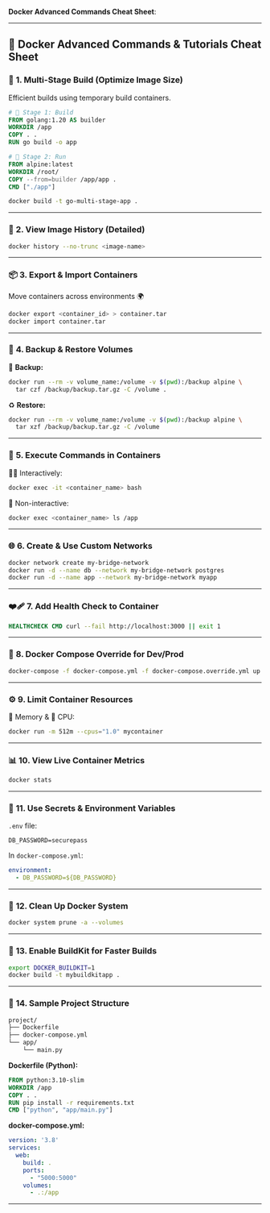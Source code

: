 **Docker Advanced Commands Cheat Sheet**:

---

## 🐳 **Docker Advanced Commands & Tutorials Cheat Sheet**

### 🧱 **1. Multi-Stage Build (Optimize Image Size)**

Efficient builds using temporary build containers.

```Dockerfile
# 🔧 Stage 1: Build
FROM golang:1.20 AS builder
WORKDIR /app
COPY . .
RUN go build -o app

# 🚀 Stage 2: Run
FROM alpine:latest
WORKDIR /root/
COPY --from=builder /app/app .
CMD ["./app"]
```

```bash
docker build -t go-multi-stage-app .
```

---

### 📜 **2. View Image History (Detailed)**

```bash
docker history --no-trunc <image-name>
```

---

### 📦 **3. Export & Import Containers**

Move containers across environments 🌍

```bash
docker export <container_id> > container.tar
docker import container.tar
```

---

### 💾 **4. Backup & Restore Volumes**

🎒 **Backup:**

```bash
docker run --rm -v volume_name:/volume -v $(pwd):/backup alpine \
  tar czf /backup/backup.tar.gz -C /volume .
```

♻️ **Restore:**

```bash
docker run --rm -v volume_name:/volume -v $(pwd):/backup alpine \
  tar xzf /backup/backup.tar.gz -C /volume
```

---

### 🧪 **5. Execute Commands in Containers**

👨‍💻 Interactively:

```bash
docker exec -it <container_name> bash
```

🧾 Non-interactive:

```bash
docker exec <container_name> ls /app
```

---

### 🌐 **6. Create & Use Custom Networks**

```bash
docker network create my-bridge-network
docker run -d --name db --network my-bridge-network postgres
docker run -d --name app --network my-bridge-network myapp
```

---

### ❤️‍🩹 **7. Add Health Check to Container**

```Dockerfile
HEALTHCHECK CMD curl --fail http://localhost:3000 || exit 1
```

---

### 🧩 **8. Docker Compose Override for Dev/Prod**

```bash
docker-compose -f docker-compose.yml -f docker-compose.override.yml up
```

---

### ⚙️ **9. Limit Container Resources**

🧠 Memory & 🧮 CPU:

```bash
docker run -m 512m --cpus="1.0" mycontainer
```

---

### 📊 **10. View Live Container Metrics**

```bash
docker stats
```

---

### 🔐 **11. Use Secrets & Environment Variables**

`.env` file:

```env
DB_PASSWORD=securepass
```

In `docker-compose.yml`:

```yaml
environment:
  - DB_PASSWORD=${DB_PASSWORD}
```

---

### 🧹 **12. Clean Up Docker System**

```bash
docker system prune -a --volumes
```

---

### 🚀 **13. Enable BuildKit for Faster Builds**

```bash
export DOCKER_BUILDKIT=1
docker build -t mybuildkitapp .
```

---

### 📁 **14. Sample Project Structure**

```bash
project/
├── Dockerfile
├── docker-compose.yml
└── app/
    └── main.py
```

**Dockerfile (Python):**

```Dockerfile
FROM python:3.10-slim
WORKDIR /app
COPY . .
RUN pip install -r requirements.txt
CMD ["python", "app/main.py"]
```

**docker-compose.yml:**

```yaml
version: '3.8'
services:
  web:
    build: .
    ports:
      - "5000:5000"
    volumes:
      - .:/app
```

---

